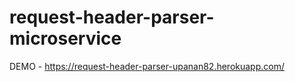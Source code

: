 # request-header-parser-microservice
DEMO  -  https://request-header-parser-upanan82.herokuapp.com/

